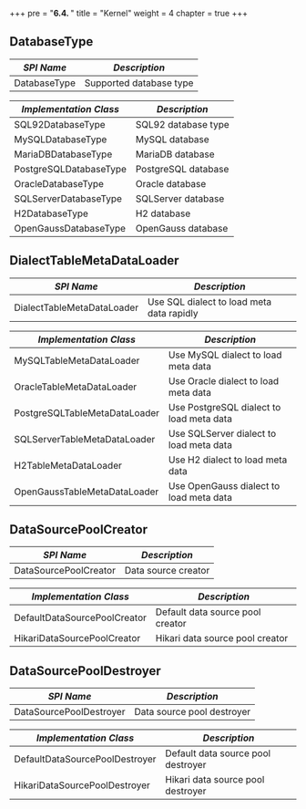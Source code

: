 +++
pre = "<b>6.4. </b>"
title = "Kernel"
weight = 4
chapter = true
+++

## DatabaseType

| *SPI Name*             | *Description*           |
| ---------------------- | ----------------------- |
| DatabaseType           | Supported database type |

| *Implementation Class* | *Description*           |
| ---------------------- | ----------------------- |
| SQL92DatabaseType      | SQL92 database type     |
| MySQLDatabaseType      | MySQL database          |
| MariaDBDatabaseType    | MariaDB database        |
| PostgreSQLDatabaseType | PostgreSQL database     |
| OracleDatabaseType     | Oracle database         |
| SQLServerDatabaseType  | SQLServer database      |
| H2DatabaseType         | H2 database             |
| OpenGaussDatabaseType  | OpenGauss database      |

## DialectTableMetaDataLoader

| *SPI Name*                   | *Description*                             |
| ---------------------------- | ----------------------------------------- |
| DialectTableMetaDataLoader   | Use SQL dialect to load meta data rapidly |

| *Implementation Class*       | *Description*                             |
| ---------------------------- | ----------------------------------------- |
| MySQLTableMetaDataLoader     | Use MySQL dialect to load meta data       |
| OracleTableMetaDataLoader    | Use Oracle dialect to load meta data      |
| PostgreSQLTableMetaDataLoader| Use PostgreSQL dialect to load meta data  |
| SQLServerTableMetaDataLoader | Use SQLServer dialect to load meta data   |
| H2TableMetaDataLoader        | Use H2 dialect to load meta data          |
| OpenGaussTableMetaDataLoader | Use OpenGauss dialect to load meta data   |

## DataSourcePoolCreator

| *SPI Name*                   | *Description*                    |
| ---------------------------- | -------------------------------- |
| DataSourcePoolCreator        | Data source creator              |

| *Implementation Class*       | *Description*                    |
| ---------------------------- | -------------------------------- |
| DefaultDataSourcePoolCreator | Default data source pool creator |
| HikariDataSourcePoolCreator  | Hikari data source pool creator  |

## DataSourcePoolDestroyer

| *SPI Name*                     | *Description*                      |
| ------------------------------ | ---------------------------------- |
| DataSourcePoolDestroyer        | Data source pool destroyer         |

| *Implementation Class*         | *Description*                      |
| ------------------------------ | ---------------------------------- |
| DefaultDataSourcePoolDestroyer | Default data source pool destroyer |
| HikariDataSourcePoolDestroyer  | Hikari data source pool destroyer  |
